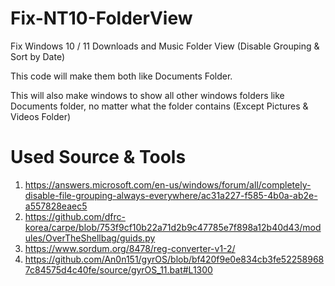 # Fix-NT10-FolderView
Fix Windows 10 / 11 Downloads and Music Folder View (Disable Grouping &amp; Sort by Date)

This code will make them both like Documents Folder.

This will also make windows to show all other windows folders like Documents folder, no matter what the folder contains (Except Pictures & Videos Folder)

# Used Source & Tools

01. https://answers.microsoft.com/en-us/windows/forum/all/completely-disable-file-grouping-always-everywhere/ac31a227-f585-4b0a-ab2e-a557828eaec5
02. https://github.com/dfrc-korea/carpe/blob/753f9cf10b22a71d2b9c47785e7f898a12b40d43/modules/OverTheShellbag/guids.py
03. https://www.sordum.org/8478/reg-converter-v1-2/
04. https://github.com/An0n151/gyrOS/blob/bf420f9e0e834cb3fe522589687c84575d4c40fe/source/gyrOS_11.bat#L1300
